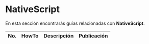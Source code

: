 # NativeScript

En esta sección encontrarás guías relacionadas con **NativeScript**.

No. | HowTo | Descripción | Publicación
------------ | ------------ | ------------ | -------------
